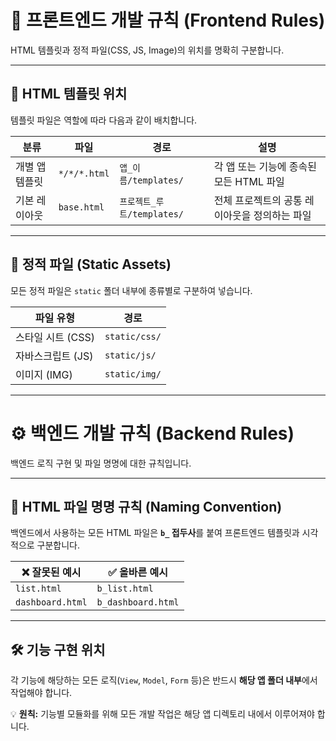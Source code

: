 # 🎨 프론트엔드 개발 규칙 (Frontend Rules)

HTML 템플릿과 정적 파일(CSS, JS, Image)의 위치를 명확히 구분합니다.

---

## 📁 HTML 템플릿 위치

템플릿 파일은 역할에 따라 다음과 같이 배치합니다.

| 분류            | 파일              | 경로                        | 설명                                      |
|-----------------|------------------|-----------------------------|-------------------------------------------|
| 개별 앱 템플릿  | `*/*/*.html`     | `앱_이름/templates/`        | 각 앱 또는 기능에 종속된 모든 HTML 파일    |
| 기본 레이아웃   | `base.html`      | `프로젝트_루트/templates/` | 전체 프로젝트의 공통 레이아웃을 정의하는 파일 |

---

## 📂 정적 파일 (Static Assets)

모든 정적 파일은 `static` 폴더 내부에 종류별로 구분하여 넣습니다.

| 파일 유형              | 경로            |
|------------------------|-----------------|
| 스타일 시트 (CSS)      | `static/css/`   |
| 자바스크립트 (JS)      | `static/js/`    |
| 이미지 (IMG)           | `static/img/`   |

---

# ⚙️ 백엔드 개발 규칙 (Backend Rules)

백엔드 로직 구현 및 파일 명명에 대한 규칙입니다.

---

## 📝 HTML 파일 명명 규칙 (Naming Convention)

백엔드에서 사용하는 모든 HTML 파일은 **`b_` 접두사**를 붙여 프론트엔드 템플릿과 시각적으로 구분합니다.

| ❌ 잘못된 예시      | ✅ 올바른 예시      |
|---------------------|---------------------|
| `list.html`         | `b_list.html`       |
| `dashboard.html`    | `b_dashboard.html`  |

---

## 🛠️ 기능 구현 위치

각 기능에 해당하는 모든 로직(`View`, `Model`, `Form` 등)은 반드시 **해당 앱 폴더 내부**에서 작업해야 합니다.

💡 **원칙:** 기능별 모듈화를 위해 모든 개발 작업은 해당 앱 디렉토리 내에서 이루어져야 합니다.
